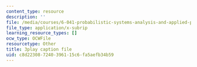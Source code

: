```yaml
---
content_type: resource
description: ''
file: /media/courses/6-041-probabilistic-systems-analysis-and-applied-probability-fall-2010/c8d223087240396115c6fa5aefb34b59_l4NoMKEHQwM.srt
file_type: application/x-subrip
learning_resource_types: []
ocw_type: OCWFile
resourcetype: Other
title: 3play caption file
uid: c8d22308-7240-3961-15c6-fa5aefb34b59
---
```

